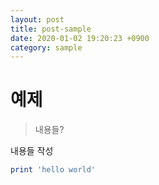 ```yaml
---
layout: post
title: post-sample
date: 2020-01-02 19:20:23 +0900
category: sample
---
```

# 예제
> 내용들?

내용들 작성

```ruby
print 'hello world'
```